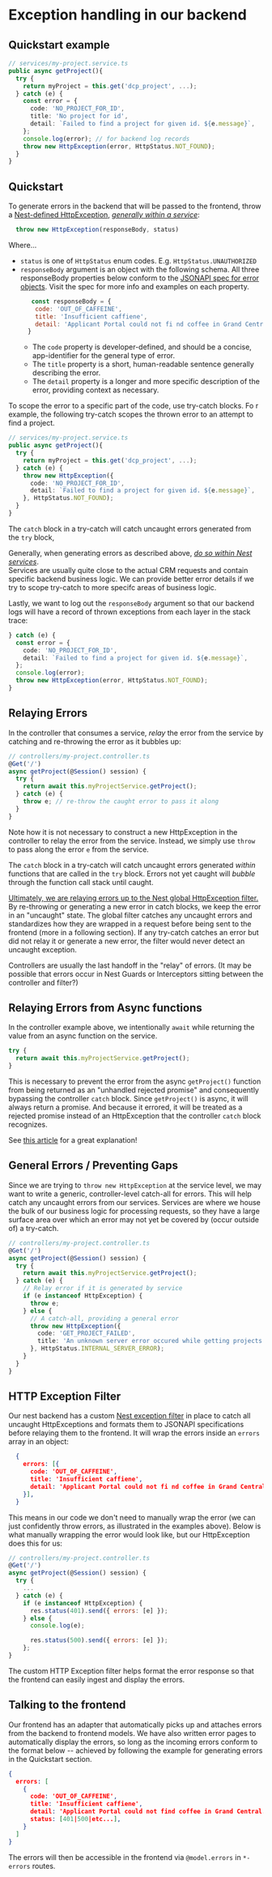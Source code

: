 # Exception handling in our backend

## Quickstart example
```ts
// services/my-project.service.ts
public async getProject(){
  try {
    return myProject = this.get('dcp_project', ...);
  } catch (e) {
    const error = {
      code: 'NO_PROJECT_FOR_ID',
      title: 'No project for id',
      detail: `Failed to find a project for given id. ${e.message}`,
    };
    console.log(error); // for backend log records
    throw new HttpException(error, HttpStatus.NOT_FOUND);
  }
}
```
## Quickstart
To generate errors in the backend that will be passed to the
frontend, throw a [Nest-defined HttpException](https://docs.nestjs.com/exception-filters#throwing-standard-exceptions), <u>_generally within a service_</u>:

```js
  throw new HttpException(responseBody, status)
```

Where...
  - `status` is one of `HttpStatus` enum codes. E.g. `HttpStatus.UNAUTHORIZED`
  - `responseBody` argument is an object with the following schema. All three responseBody properties below
  conform to the [JSONAPI spec for error objects](https://jsonapi.org/format/#errors-processing). Visit the spec for more info and examples on each property.
    ```js
       const responseBody = {
        code: 'OUT_OF_CAFFEINE',
        title: 'Insufficient caffiene',
        detail: 'Applicant Portal could not fi nd coffee in Grand Central.',
      }
    ```
    - The `code` property is developer-defined, and should be a concise,
    app-identifier for the general type of error.
    - The `title` property is a short, human-readable sentence
    generally describing the error.
    - The `detail` property is a longer and more specific description of the
    error, providing context as necessary.

To scope the error to a specific part of the code, use try-catch blocks. Fo
r example,
the following try-catch scopes the thrown error to an attempt to find a project.

```ts
// services/my-project.service.ts
public async getProject(){
  try {
    return myProject = this.get('dcp_project', ...);
  } catch (e) {
    throw new HttpException({
      code: 'NO_PROJECT_FOR_ID',
      detail: `Failed to find a project for given id. ${e.message}`,
    }, HttpStatus.NOT_FOUND);
  }
}
```

The `catch` block in a try-catch will catch uncaught errors generated from the `try` block, 

Generally, when generating errors as described above, <u>*do so within Nest services*</u>.<br>
Services are usually quite close to the actual CRM requests and contain
specific backend business logic. We can provide better error details if we
try to scope try-catch to more specifc areas of business logic.

Lastly, we want to log out the `responseBody` argument so that our backend logs
will have a record of thrown exceptions from each layer in the stack trace:

```ts
} catch (e) {
  const error = {
    code: 'NO_PROJECT_FOR_ID',
    detail: `Failed to find a project for given id. ${e.message}`,
  };
  console.log(error);
  throw new HttpException(error, HttpStatus.NOT_FOUND);
}
```

## Relaying Errors

In the controller that consumes a service, _relay_ the error from the service by catching and re-throwing the error as it bubbles up:

```ts
// controllers/my-project.controller.ts
@Get('/')
async getProject(@Session() session) {
  try {
    return await this.myProjectService.getProject();
  } catch (e) {
    throw e; // re-throw the caught error to pass it along
  }
}
```

Note how it is not necessary to construct a new HttpException in the controller to relay the error from the service. Instead, we simply use `throw` to pass along the error `e` from the service.

The `catch` block in a try-catch will catch uncaught errors generated *within* functions that are called in the `try` block. Errors not yet caught will *bubble* through the function call stack until caught.

<u>Ultimately, we are relaying errors up to the Nest global HttpException filter.</u> By re-throwing or generating a new error in catch blocks, we keep the error in an "uncaught" state. The global filter catches any uncaught errors and standardizes how they are wrapped in a request before being sent to the frontend (more in a following section). If any try-catch catches an error but did not relay it or generate a new error, the filter would never detect an uncaught exception.

Controllers are usually the last handoff in the "relay" of errors.
(It may be possible that errors occur in Nest Guards or Interceptors sitting
between the controller and filter?)

## Relaying Errors from Async functions

In the controller example above, we intentionally `await` while
returning the value from an async function on the service.
```ts
try {
  return await this.myProjectService.getProject();
}
```

This is necessary to prevent the error from the async `getProject()` function
from being returned as an "unhandled rejected promise" and consequently bypassing the controller `catch` block. Since
`getProject()` is async, it will always return a promise. And because it errored,
it will be treated as a rejected promise instead of an HttpException that the controller `catch` block recognizes.

See [this article](https://itnext.io/error-handling-with-async-await-in-js-26c3f20bc06a) for a great explanation!

## General Errors / Preventing Gaps
Since we are trying to `throw new HttpException` at the service level, we may
want to write a generic, controller-level catch-all for errors. This will help catch
any uncaught errors from our services. Services are where we house the bulk
of our business logic for processing requests, so they have a large surface
area over which an error may not yet be covered by (occur outside of) a
try-catch.

```ts
// controllers/my-project.controller.ts
@Get('/')
async getProject(@Session() session) {
  try {
    return await this.myProjectService.getProject();
  } catch (e) {
    // Relay error if it is generated by service
    if (e instanceof HttpException) {
      throw e;
    } else {
      // A catch-all, providing a general error
      throw new HttpException({
        code: 'GET_PROJECT_FAILED',
        title: 'An unknown server error occured while getting projects',
      }, HttpStatus.INTERNAL_SERVER_ERROR);
    }
  }
}
```

## HTTP Exception Filter

Our nest backend has a custom [Nest exception filter](https://docs.nestjs.com/exception-filters#throwing-standard-exceptions) in place to catch all uncaught HttpExceptions and formats them to JSONAPI specifications before relaying them to the frontend. It will wrap the errors inside an `errors` array in an object:

```json
  {
    errors: [{
      code: 'OUT_OF_CAFFEINE',
      title: 'Insufficient caffiene',
      detail: 'Applicant Portal could not fi nd coffee in Grand Central.',
    }],
  }
```

This means in our code we don't need to manually wrap the error (we can just confidently throw errors, as illustrated in the examples above). Below is what manually wrapping the error would look like, but our HttpException does this for us:

```js
// controllers/my-project.controller.ts
@Get('/')
async getProject(@Session() session) {
  try {
    ...
  } catch (e) {
    if (e instanceof HttpException) {
      res.status(401).send({ errors: [e] });
    } else {
      console.log(e);

      res.status(500).send({ errors: [e] });
    };
}
```

The custom HTTP Exception filter helps format the error response so that the frontend
can easily ingest and display the errors.

## Talking to the frontend

Our frontend has an adapter that automatically picks up and
attaches errors from the backend to frontend models. We have also
written error pages to automatically display the errors, so long
as the incoming errors conform to the format below -- achieved by
following the example for generating errors in the Quickstart section. 

```json
{
  errors: [
    {
      code: 'OUT_OF_CAFFEINE',
      title: 'Insufficient caffiene',
      detail: 'Applicant Portal could not find coffee in Grand Central.',
      status: [401|500|etc...],
    }
  ]
}
```

The errors will then be accessible in the frontend via
`@model.errors` in `*-errors` routes.
